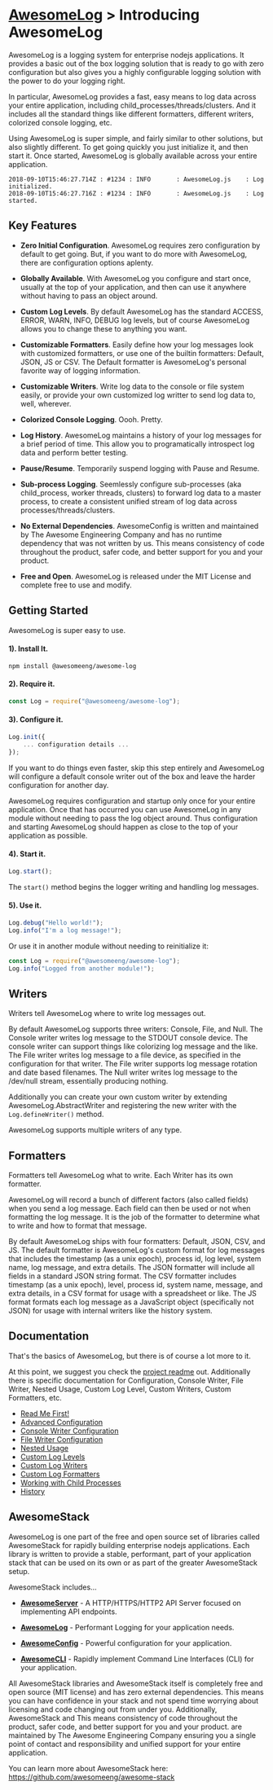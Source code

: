 # [AwesomeLog](../README.md) > Introducing AwesomeLog

AwesomeLog is a logging system for enterprise nodejs applications. It provides a basic out of the box logging solution that is ready to go with zero configuration but also gives you a highly configurable logging solution with the power to do your logging right.

In particular, AwesomeLog provides a fast, easy means to log data across your entire application, including child_processes/threads/clusters.  And it includes all the standard things like different formatters, different writers, colorized console logging, etc.

Using AwesomeLog is super simple, and fairly similar to other solutions, but also slightly different.  To get going quickly you just initialize it, and then start it.  Once started, AwesomeLog is globally available across your entire application.

```
2018-09-10T15:46:27.714Z : #1234 : INFO       : AwesomeLog.js    : Log initialized.
2018-09-10T15:46:27.716Z : #1234 : INFO       : AwesomeLog.js    : Log started.
```

## Key Features

 - **Zero Initial Configuration**. AwesomeLog requires zero configuration by default to get going.  But, if you want to do more with AwesomeLog, there are configuration options aplenty.

 - **Globally Available**. With AwesomeLog you configure and start once, usually at the top of your application, and then can use it anywhere without having to pass an object around.

 - **Custom Log Levels**. By default AwesomeLog has the standard ACCESS, ERROR, WARN, INFO, DEBUG log levels, but of course AwesomeLog allows you to change these to anything you want.

 - **Customizable Formatters**. Easily define how your log messages look with customized formatters, or use one of the builtin formatters: Default, JSON, JS or CSV.  The Default formatter is AwesomeLog's personal favorite way of logging information.

 - **Customizable Writers**. Write log data to the console or file system easily, or provide your own customized log writter to send log data to, well, wherever.

 - **Colorized Console Logging**. Oooh. Pretty.

 - **Log History**. AwesomeLog maintains a history of your log messages for a brief period of time. This allow you to programatically introspect log data and perform better testing.

 - **Pause/Resume**. Temporarily suspend logging with Pause and Resume.

 - **Sub-process Logging**. Seemlessly configure sub-processes (aka child_process, worker threads, clusters) to forward log data to a master process, to create a consistent unified stream of log data across processes/threads/clusters.

 - **No External Dependencies**. AwesomeConfig is written and maintained by The Awesome Engineering Company and has no runtime dependency that was not written by us. This means consistency of code throughout the product, safer code, and better support for you and your product.

 - **Free and Open**. AwesomeLog is released under the MIT License and complete free to use and modify.

## Getting Started

AwesomeLog is super easy to use.

#### 1). Install It.

```shell
npm install @awesomeeng/awesome-log
```

#### 2). Require it.

```javascript
const Log = require("@awesomeeng/awesome-log");
```

#### 3). Configure it.

```javascript
Log.init({
	... configuration details ...
});
```

If you want to do things even faster, skip this step entirely and AwesomeLog will configure a default console writer out of the box and leave the harder configuration for another day.

AwesomeLog requires configuration and startup only once for your entire application. Once that has occurred you can use AwesomeLog in any module without needing to pass the log object around.  Thus configuration and starting AwesomeLog should happen as close to the top of your application as possible.

#### 4). Start it.
```javascript
Log.start();
```

The `start()` method begins the logger writing and handling log messages.

#### 5). Use it.
```javascript
Log.debug("Hello world!");
Log.info("I'm a log message!");
```

Or use it in another module without needing to reinitialize it:

```javascript
const Log = require("@awesomeeng/awesome-log");
Log.info("Logged from another module!");
```

## Writers

Writers tell AwesomeLog where to write log messages out.

By default AwesomeLog supports three writers: Console, File, and Null.  The Console writer writes log message to the STDOUT console device.  The console writer can support things like colorizing log message and the like. The File writer writes log message to a file device, as specified in the configuration for that writer.  The File writer supports log message rotation and date based filenames. The Null writer writes log message to the /dev/null stream, essentially producing nothing.

Additionally you can create your own custom writer by extending AwesomeLog.AbstractWriter and registering the new writer with the `Log.defineWriter()` method.

AwesomeLog supports multiple writers of any type.

## Formatters

Formatters tell AwesomeLog what to write.  Each Writer has its own formatter.

AwesomeLog will record a bunch of different factors (also called fields) when you send a log message.  Each field can then be used or not when formatting the log message. It is the job of the formatter to determine what to write and how to format that message.

By default AwesomeLog ships with four formatters: Default, JSON, CSV, and JS.  The default formatter is AwesomeLog's custom format for log messages that includes the timestamp (as a unix epoch), process id, log level, system name, log message, and extra details.  The JSON formatter will include all fields in a standard JSON string format.  The CSV formatter includes timestamp (as a unix epoch), level, process id, system name, message, and extra details, in a CSV format for usage with a spreadsheet or like.  The JS format formats each log message as a JavaScript object (specifically not JSON) for usage with internal writers like the history system.

## Documentation

That's the basics of AwesomeLog, but there is of course a lot more to it.

At this point, we suggest you check the [project readme](https://github.com/awesomeeng/awesome-log) out. Additionally there is specific documentation for Configuration, Console Writer, File Writer, Nested Usage, Custom Log Level, Custom Writers, Custom Formatters, etc.

 - [Read Me First!](https://github.com/awesomeeng/awesome-log)
 - [Advanced Configuration](https://github.com/awesomeeng/awesome-log/blob/master/docs/Configuration.md)
 - [Console Writer Configuration](https://github.com/awesomeeng/awesome-log/blob/master/docs/ConsoleWriterConfiguration.md)
 - [File Writer Configuration](https://github.com/awesomeeng/awesome-log/blob/master/docs/FileWriterConfiguration.md)
 - [Nested Usage](https://github.com/awesomeeng/awesome-log/blob/master/docs/NestedUsage.md)
 - [Custom Log Levels](https://github.com/awesomeeng/awesome-log/blob/master/docs/LogLevels.md)
 - [Custom Log Writers](https://github.com/awesomeeng/awesome-log/blob/master/docs/LogWriters.md)
 - [Custom Log Formatters](https://github.com/awesomeeng/awesome-log/blob/master/docs/LogFormatters.md)
 - [Working with Child Processes](https://github.com/awesomeeng/awesome-log/blob/master/docs/ChildProcess.md)
 - [History](https://github.com/awesomeeng/awesome-log/blob/master/docs/History.md)

## AwesomeStack

AwesomeLog is one part of the free and open source set of libraries called AwesomeStack for rapidly building enterprise nodejs applications.  Each library is written to provide a stable, performant, part of your application stack that can be used on its own or as part of the greater AwesomeStack setup.

AwesomeStack includes...

 - **[AwesomeServer](https://github.com/awesomeeng/awesome-server)** - A HTTP/HTTPS/HTTP2 API Server focused on implementing API endpoints.

 - **[AwesomeLog](https://github.com/awesomeeng/awesome-log)** - Performant Logging for your application needs.

 - **[AwesomeConfig](https://github.com/awesomeeng/awesome-config)** - Powerful configuration for your application.

 - **[AwesomeCLI](https://github.com/awesomeeng/awesome-cli)** - Rapidly implement Command Line Interfaces (CLI) for your application.

All AwesomeStack libraries and AwesomeStack itself is completely free and open source (MIT license) and has zero external dependencies. This means you can have confidence in your stack and not spend time worrying about licensing and code changing out from under you. Additionally, AwesomeStack and This means consistency of code throughout the product, safer code, and better support for you and your product. are maintained by The Awesome Engineering Company ensuring you a single point of contact and responsibility and unified support for your entire application.

You can learn more about AwesomeStack here: https://github.com/awesomeeng/awesome-stack

